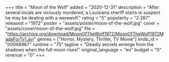 +++
title = "Moon of the Wolf"
added = "2020-12-31"
description = "After several locals are viciously murdered, a Louisiana sheriff starts to suspect he may be dealing with a werewolf."
rating = "5"
popularity = "2.287"
released = "1972"
poster = "assets/poster/moon-of-the-wolf.jpg"
cover = "assets/cover/moon-of-the-wolf.jpg"
file = "https://archive.org/download/MoonOfTheWolf1972/MoonOfTheWolf1972MadeForTv1.avi"
genres = ["Horror, Mystery, Thriller, TV Movie"]
imdb_id = "tt0068967"
runtime = "75"
tagline = "Deadly secrets emerge from the shadows when the full moon rises!"
original_language = "en"
budget = "0"
revenue = "0"
+++